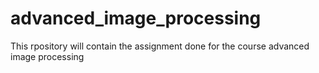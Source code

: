 # advanced_image_processing

This rpository will contain the assignment done for the course advanced image processing
